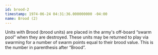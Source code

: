 ```yaml
---
id: brood-2
timestamp: 1974-06-24 04:31:36.000000000 -04:00
name: Brood (2)
---
```

<p>Units with Brood (brood units) are placed in the army&#39;s off-board &ldquo;swarm pool&rdquo; when they are destroyed. These units may be returned to play via swarming for a number of swarm points equal to their brood value. This is the number in parenthesis after &ldquo;Brood&rdquo;.</p>